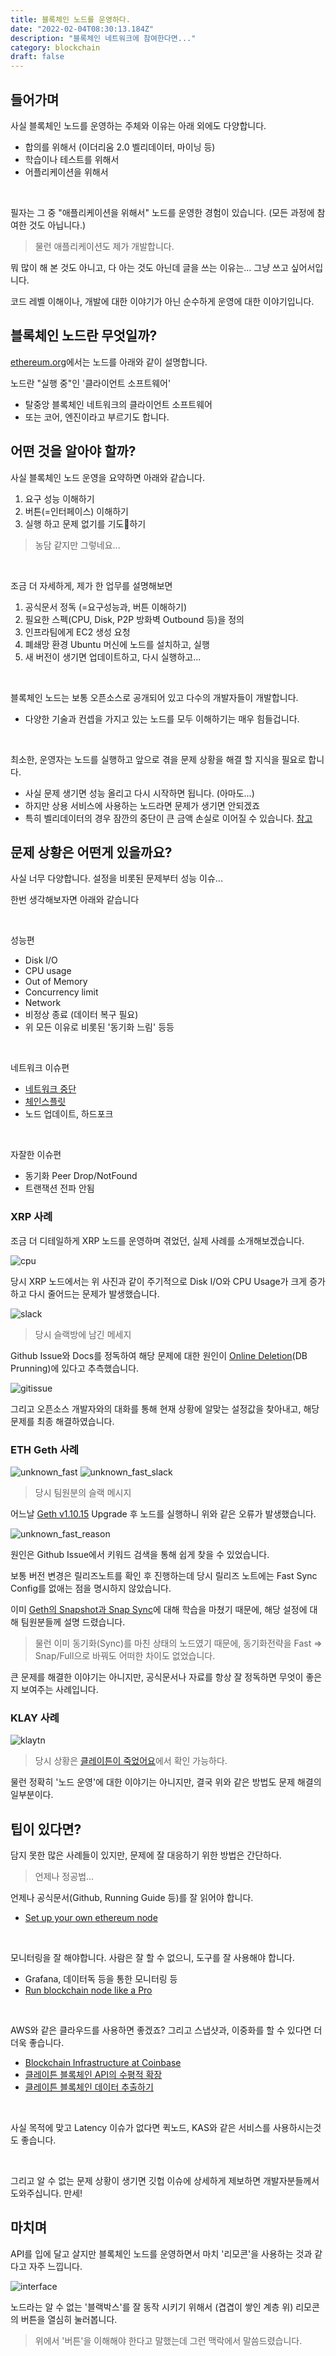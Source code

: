 ```yaml
---
title: 블록체인 노드를 운영하다.
date: "2022-02-04T08:30:13.184Z"
description: "블록체인 네트워크에 참여한다면..."
category: blockchain
draft: false
---
```


## 들어가며

사실 블록체인 노드를 운영하는 주체와 이유는 아래 외에도 다양합니다. 
- 합의를 위해서 (이더리움 2.0 벨리데이터, 마이닝 등)
- 학습이나 테스트를 위해서
- 어플리케이션을 위해서

<br/>

필자는 그 중 "애플리케이션을 위해서" 노드를 운영한 경험이 있습니다. (모든 과정에 참여한 것도 아닙니다.)
> 물런 애플리케이션도 제가 개발합니다. 

뭐 많이 해 본 것도 아니고, 다 아는 것도 아닌데 글을 쓰는 이유는... 그냥 쓰고 싶어서입니다.

코드 레벨 이해이나, 개발에 대한 이야기가 아닌 순수하게 운영에 대한 이야기입니다.

## 블록체인 노드란 무엇일까?

[ethereum.org](https://ethereum.org/en/developers/docs/nodes-and-clients/)에서는 노드를 아래와 같이 설명합니다.

노드란 "실행 중"인 '클라이언트 소프트웨어'
- 탈중앙 블록체인 네트워크의 클라이언트 소프트웨어
- 또는 코어, 엔진이라고 부르기도 합니다.

## 어떤 것을 알아야 할까? 

사실 블록체인 노드 운영을 요약하면 아래와 같습니다.

1. 요구 성능 이해하기
2. 버튼(=인터페이스) 이해하기
3. 실행 하고 문제 없기를 기도🙏하기 

> 농담 같지만 그렇네요...

<br/>

조금 더 자세하게, 제가 한 업무를 설명해보면

1. 공식문서 정독 (=요구성능과, 버튼 이해하기)
2. 필요한 스펙(CPU, Disk, P2P 방화벽 Outbound 등)을 정의
3. 인프라팀에게 EC2 생성 요청 
4. 폐쇄망 환경 Ubuntu 머신에 노드를 설치하고, 실행
5. 새 버전이 생기면 업데이트하고, 다시 실행하고...

<br/>

블록체인 노드는 보통 오픈소스로 공개되어 있고 다수의 개발자들이 개발합니다.
- 다양한 기술과 컨셉을 가지고 있는 노드를 모두 이해하기는 매우 힘들겁니다.

<br/>

최소한, 운영자는 노드를 실행하고 앞으로 겪을 문제 상황을 해결 할 지식을 필요로 합니다.
- 사실 문제 생기면 성능 올리고 다시 시작하면 됩니다. (아마도...)
- 하지만 상용 서비스에 사용하는 노드라면 문제가 생기면 안되겠죠
- 특히 벨리데이터의 경우 잠깐의 중단이 큰 금액 손실로 이어질 수 있습니다. [참고](https://dsrv.tistory.com/m/2)

## 문제 상황은 어떤게 있을까요?

사실 너무 다양합니다. 설정을 비롯된 문제부터 성능 이슈... 

한번 생각해보자면 아래와 같습니다

<br/>

성능편
- Disk I/O
- CPU usage
- Out of Memory
- Concurrency limit
- Network
- 비정상 종료 (데이터 복구 필요)
- 위 모든 이유로 비롯된 '동기화 느림' 등등

<br/>

네트워크 이슈편
- [네트워크 중단](https://medium.com/klaytn-kr/cypress-mainnet-%EC%8B%A4%EC%8B%9C%EA%B0%84-%EC%83%81%ED%99%A9%EC%95%88%EB%82%B4-f099af6a016d)
- [체인스플릿](/blockchain/ethereum-chain-split-11-11) 
- 노드 업데이트, 하드포크

<br/>

자잘한 이슈편
- 동기화 Peer Drop/NotFound
- 트랜잭션 전파 안됨

### XRP 사례

조금 더 디테일하게 XRP 노드를 운영하며 겪었던, 실제 사례를 소개해보겠습니다. 

![cpu](./cpu.png) 


당시 XRP 노드에서는 위 사진과 같이 주기적으로 Disk I/O와 CPU Usage가 크게 증가하고 다시 줄어드는 문제가 발생했습니다. 

![slack](./slack.png) 
> 당시 슬랙방에 남긴 메세지

Github Issue와 Docs를 정독하여 해당 문제에 대한 원인이 [Online Deletion](https://xrpl.org/docs/infrastructure/configuration/data-retention/online-deletion)(DB Prunning)에 있다고 추측했습니다.

![gitissue](./gitissue.png) 

그리고 오픈소스 개발자와의 대화를 통해 현재 상황에 알맞는 설정값을 찾아내고, 해당 문제를 최종 해결하였습니다.

### ETH Geth 사례

![unknown_fast](./unknown_fast.png) 
![unknown_fast_slack](./unknown_fast_slack.png) 
> 당시 팀원분의 슬랙 메시지

어느날 [Geth v1.10.15](https://github.com/ethereum/go-ethereum/releases/tag/v1.10.15) Upgrade 후 노드를 실행하니 위와 같은 오류가 발생했습니다.

![unknown_fast_reason](./unknown_fast_reason.png) 

원인은 Github Issue에서 키워드 검색을 통해 쉽게 찾을 수 있었습니다. 

보통 버전 변경은 릴리즈노트를 확인 후 진행하는데 당시 릴리즈 노트에는 Fast Sync Config를 없애는 점을 명시하지 않았습니다. 

이미 [Geth의 Snapshot과 Snap Sync](/blockchain/ethereum-geth-snapshot)에 대해 학습을 마쳤기 때문에, 해당 설정에 대해 팀원분들께 설명 드렸습니다.

> 물런 이미 동기화(Sync)를 마친 상태의 노드였기 때문에, 동기화전략을 Fast => Snap/Full으로 바꿔도 어떠한 차이도 없었습니다.

큰 문제를 해결한 이야기는 아니지만, 공식문서나 자료를 항상 잘 정독하면 무엇이 좋은지 보여주는 사례입니다.

### KLAY 사례

![klaytn](./klaytn.png) 

> 당시 상황은 [클레이튼이 죽었어요](/blockchain/klaytn-network-issue)에서 확인 가능하다.

물런 정확히 '노드 운영'에 대한 이야기는 아니지만, 결국 위와 같은 방법도 문제 해결의 일부분이다.


## 팁이 있다면?

담지 못한 많은 사례들이 있지만, 문제에 잘 대응하기 위한 방법은 간단하다.
> 언제나 정공법...

언제나 공식문서(Github, Running Guide 등)를 잘 읽어야 합니다. 
- [Set up your own ethereum node](https://ethereum.org/en/developers/docs/nodes-and-clients/run-a-node/)

<br/>

모니터링을 잘 해야합니다. 사람은 잘 할 수 없으니, 도구를 잘 사용해야 합니다.
- Grafana, 데이터독 등을 통한 모니터링 등
- [Run blockchain node like a Pro](https://blog.unmarshal.io/get-to-know-the-geth-metrics-cc524fd01ca7?gi=e5b7f7296dce)
  
<br/>

AWS와 같은 클라우드를 사용하면 좋겠죠? 그리고 스냅샷과, 이중화를 할 수 있다면 더더욱 좋습니다.
- [Blockchain Infrastructure at Coinbase](https://blog.coinbase.com/blockchain-infrastructure-at-coinbase-366c09dbcef4?gi=b4147bb6ed60)
- [클레이튼 블록체인 API의 수평적 확장](https://if.kakao.com/session/98)
- [클레이튼 블록체인 데이터 추출하기](https://if.kakao.com/session/133)

<br/>

사실 목적에 맞고 Latency 이슈가 없다면 퀵노드, KAS와 같은 서비스를 사용하시는것도 좋습니다.

<br/>

그리고 알 수 없는 문제 상황이 생기면 깃헙 이슈에 상세하게 제보하면 개발자분들께서 도와주십니다. 만세!
## 마치며

API를 입에 달고 살지만 블록체인 노드를 운영하면서 마치 '리모콘'을 사용하는 것과 같다고 자주 느낍니다. 

![interface](./interface.png) 

노드라는 알 수 없는 '블랙박스'를 잘 동작 시키기 위해서 (겹겹이 쌓인 계층 위) 리모콘의 버튼을 열심히 눌러봅니다.

> 위에서 '버튼'을 이해해야 한다고 말했는데 그런 맥락에서 말씀드렸습니다.



